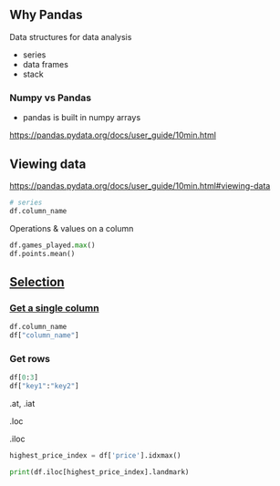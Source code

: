 ## Why Pandas

Data structures for data analysis
* series
* data frames
* stack

### Numpy vs Pandas

* pandas is built in numpy arrays


https://pandas.pydata.org/docs/user_guide/10min.html


## Viewing data

https://pandas.pydata.org/docs/user_guide/10min.html#viewing-data



```python
# series
df.column_name
```

Operations & values on a column
```python
df.games_played.max()
df.points.mean()
```

## [Selection](https://pandas.pydata.org/docs/user_guide/10min.html#selection)

### [Get a single column](https://pandas.pydata.org/docs/user_guide/10min.html#getting)
```python
df.column_name
df["column_name"]
```

### Get rows

```python
df[0:3]
df["key1":"key2"]
```


.at, .iat

.loc

.iloc

```python
highest_price_index = df['price'].idxmax()
```

```python
print(df.iloc[highest_price_index].landmark)
```
